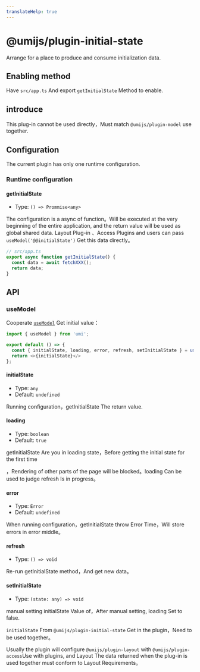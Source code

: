 ```yaml
---
translateHelp: true
---
```


# @umijs/plugin-initial-state


Arrange for a place to produce and consume initialization data.

## Enabling method

Have `src/app.ts` And export `getInitialState` Method to enable.

## introduce

This plug-in cannot be used directly，Must match `@umijs/plugin-model` use together.

## Configuration

The current plugin has only one runtime configuration.

### Runtime configuration

#### getInitialState

* Type: `() => Prommise<any>`

The configuration is a async of function。Will be executed at the very beginning of the entire application, and the return value will be used as global shared data. Layout Plug-in 、Access Plugins and users can pass `useModel('@@initialState')` Get this data directly。

```typescript
// src/app.ts
export async function getInitialState() {
  const data = await fetchXXX();
  return data;
}
```

## API

### useModel

Cooperate [`useModel`](./plugin-model) Get initial value：

```js
import { useModel } from 'umi';

export default () => {
  const { initialState, loading, error, refresh, setInitialState } = useModel('@@initialState');
  return <>{initialState}</>
};
```

#### initialState

* Type: `any`
* Default: `undefined`

Running configuration，getInitialState The return value.

#### loading

* Type: `boolean`
* Default: `true`

getInitialState Are you in loading state，Before getting the initial state for the first time

，Rendering of other parts of the page will be blocked。loading Can be used to judge refresh Is in progress。

#### error

* Type: `Error`
* Default: `undefined`

When running configuration，getInitialState throw Error Time，Will store errors in error middle。

#### refresh

* Type: `() => void`

Re-run getInitialState method，And get new data。

#### setInitialState

* Type: `(state: any) => void`

manual setting initialState Value of，After manual setting, loading Set to false.

`initialState` From `@umijs/plugin-initial-state` Get in the plugin，Need to be used together。

Usually the plugin will configure `@umijs/plugin-layout` with `@umijs/plugin-access`Use with plugins, and Layout The data returned when the plug-in is used together must conform to Layout Requirements。
